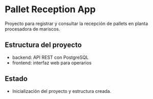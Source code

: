 # Pallet Reception App

Proyecto para registrar y consultar la recepción de pallets en planta procesadora de mariscos.

## Estructura del proyecto

- backend: API REST con PostgreSQL
- frontend: interfaz web para operarios

## Estado

- Inicialización del proyecto y estructura creada.
